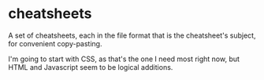# cheatsheets
A set of cheatsheets, each in the file format that is the cheatsheet's subject, for convenient copy-pasting.

I'm going to start with CSS, as that's the one I need most right now, but HTML and Javascript seem to be logical additions.
